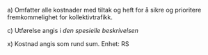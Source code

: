 a) Omfatter alle kostnader med tiltak og heft for å sikre og prioritere fremkommelighet for kollektivtrafikk.

c) Utførelse angis i *den spesielle beskrivelsen*

x) Kostnad angis som rund sum. Enhet: RS

